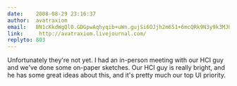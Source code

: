```yaml
---
date:    2008-08-29 23:16:37
author:  avatraxiom
email:   BN1cKkdWgQl0.GDGpwAqhyqib+uWn.gujSi6OJjh2m651+6mcQRk9N3y9k3MJUN+0=
link:     http://avatraxiom.livejournal.com/
replyto: 803
---
```


Unfortunately they're not yet. I had an in-person meeting with our
HCI guy and we've done some on-paper sketches. Our HCI guy is really
bright, and he has some great ideas about this, and it's pretty much
our top UI priority.
